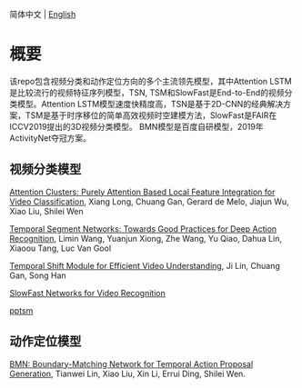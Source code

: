 简体中文 | [English](../../en/model_zoo/README.md)


# 概要
该repo包含视频分类和动作定位方向的多个主流领先模型，其中Attention LSTM是比较流行的视频特征序列模型，TSN, TSM和SlowFast是End-to-End的视频分类模型。Attention LSTM模型速度快精度高，TSN是基于2D-CNN的经典解决方案，TSM是基于时序移位的简单高效视频时空建模方法，SlowFast是FAIR在ICCV2019提出的3D视频分类模型。 BMN模型是百度自研模型，2019年ActivityNet夺冠方案。


## 视频分类模型

[Attention Clusters: Purely Attention Based Local Feature Integration for Video Classification](https://arxiv.org/abs/1711.09550), Xiang Long, Chuang Gan, Gerard de Melo, Jiajun Wu, Xiao Liu, Shilei Wen

[Temporal Segment Networks: Towards Good Practices for Deep Action Recognition](https://arxiv.org/abs/1608.00859), Limin Wang, Yuanjun Xiong, Zhe Wang, Yu Qiao, Dahua Lin, Xiaoou Tang, Luc Van Gool

[Temporal Shift Module for Efficient Video Understanding](https://arxiv.org/abs/1811.08383v1), Ji Lin, Chuang Gan, Song Han

[SlowFast Networks for Video Recognition](https://arxiv.org/abs/1812.03982)

[pptsm](recognition/pp-tsm.md)

## 动作定位模型
[BMN: Boundary-Matching Network for Temporal Action Proposal Generation](https://arxiv.org/abs/1907.09702), Tianwei Lin, Xiao Liu, Xin Li, Errui Ding, Shilei Wen.
